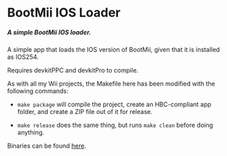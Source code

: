 BootMii IOS Loader
==================
##### A simple BootMii IOS loader.

A simple app that loads the IOS version of BootMii, given that it is installed as IOS254.

Requires devkitPPC and devkitPro to compile.

As with all my Wii projects, the Makefile here has been modified with the following commands:

* `make package` will compile the project, create an HBC-compliant app folder, and create a ZIP file out of it for release.

* `make release` does the same thing, but runs `make clean` before doing anything.

Binaries can be found [here](https://github.com/angelXwind/BootMii-IOS-Loader/releases/).